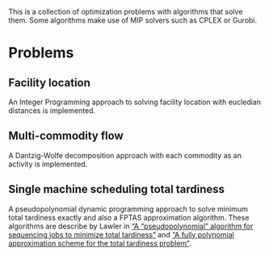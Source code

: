 This is a collection of optimization problems with algorithms that solve them.
Some algorithms make use of MIP solvers such as CPLEX or Gurobi.

# Problems
## Facility location
An Integer Programming approach to solving facility location with eucledian distances is implemented.

## Multi-commodity flow
A Dantzig-Wolfe decomposition approach with each commodity as an activity is implemented.

## Single machine scheduling total tardiness
A pseudopolynomial dynamic programming approach to solve minimum total tardiness exactly and also a FPTAS approximation algorithm.
These algorithms are describe by Lawler in [“A “pseudopolynomial” algorithm for sequencing jobs to minimize total tardiness”](https://www.sciencedirect.com/science/article/abs/pii/S0167506008707428) and [“A fully polynomial approximation scheme for the total tardiness problem”](https://www.sciencedirect.com/science/article/pii/0167637782900220).
